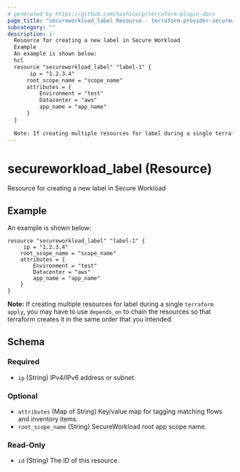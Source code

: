 ```yaml
---
# generated by https://github.com/hashicorp/terraform-plugin-docs
page_title: "secureworkload_label Resource - terraform-provider-secureworkload"
subcategory: ""
description: |-
  Resource for creating a new label in Secure Workload
  Example
  An example is shown below:
  hcl
  resource "secureworkload_label" "label-1" {
       ip = "1.2.3.4"
      root_scope_name = "scope_name"
      attributes = {
          Environment = "test"
          Datacenter = "aws"
          app_name = "app_name"
      }
  }
  
  Note: If creating multiple resources for label during a single terraform apply, you may have to use depends_on to chain the resources so that terraform creates it in the same order that you intended.
---
```


# secureworkload_label (Resource)

Resource for creating a new label in Secure Workload

## Example
An example is shown below: 
```hcl
resource "secureworkload_label" "label-1" {
	 ip = "1.2.3.4"
    root_scope_name = "scope_name"
    attributes = {
        Environment = "test"
        Datacenter = "aws"
        app_name = "app_name"
    }
}
```
**Note:** If creating multiple resources for label during a single `terraform apply`, you may have to use `depends_on` to chain the resources so that terraform creates it in the same order that you intended.



<!-- schema generated by tfplugindocs -->
## Schema

### Required

- `ip` (String) IPv4/IPv6 address or subnet.

### Optional

- `attributes` (Map of String) Key/value map for tagging matching flows and inventory items.
- `root_scope_name` (String) SecureWorkload root app scope name.

### Read-Only

- `id` (String) The ID of this resource.


